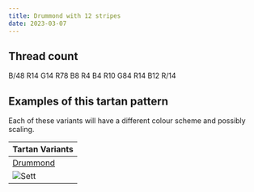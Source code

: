 ```yaml
---
title: Drummond with 12 stripes
date: 2023-03-07
---
```



## Thread count
B/48 R14 G14 R78 B8 R4 B4 R10 G84 R14 B12 R/14

## Examples of this tartan pattern
Each of these variants will have a different colour scheme and possibly scaling.

| Tartan Variants |
|---------|
| [Drummond](/variants/b/48/r14/g14/r78/b8/r4/b4/r10/g84/r14/b12/r/14-b304080-g008000-rc00000/)|
|![Sett](/variants/b/48/r14/g14/r78/b8/r4/b4/r10/g84/r14/b12/r/14-b304080-g008000-rc00000/sett.png)|
